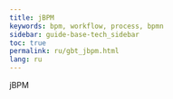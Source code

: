 ```yaml
---
title: jBPM
keywords: bpm, workflow, process, bpmn
sidebar: guide-base-tech_sidebar
toc: true
permalink: ru/gbt_jbpm.html
lang: ru
---
```


jBPM